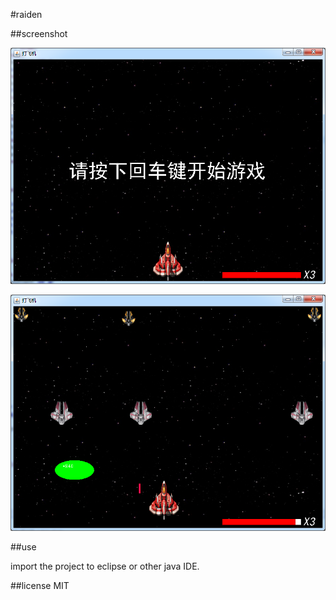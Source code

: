 #raiden

##screenshot

![start](screenshot/start.png)

![run](screenshot/run.png)

##use

import the project to eclipse or other java IDE.

##license
MIT






